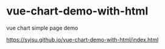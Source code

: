 # vue-chart-demo-with-html
vue chart simple page demo

https://syjsu.github.io/vue-chart-demo-with-html/index.html
